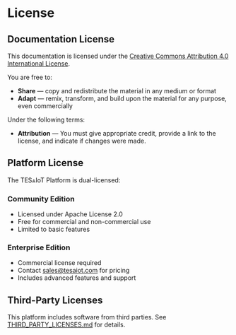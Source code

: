 # License

## Documentation License

This documentation is licensed under the [Creative Commons Attribution 4.0 International License](http://creativecommons.org/licenses/by/4.0/).

You are free to:

- **Share** — copy and redistribute the material in any medium or format
- **Adapt** — remix, transform, and build upon the material for any purpose, even commercially

Under the following terms:

- **Attribution** — You must give appropriate credit, provide a link to the license, and indicate if changes were made.

## Platform License

The TES⩓IoT Platform is dual-licensed:

### Community Edition
- Licensed under Apache License 2.0
- Free for commercial and non-commercial use
- Limited to basic features

### Enterprise Edition
- Commercial license required
- Contact sales@tesaiot.com for pricing
- Includes advanced features and support

## Third-Party Licenses

This platform includes software from third parties. See [THIRD_PARTY_LICENSES.md](https://github.com/tesaiot/tesa-iot-platform/blob/main/THIRD_PARTY_LICENSES.md) for details.

